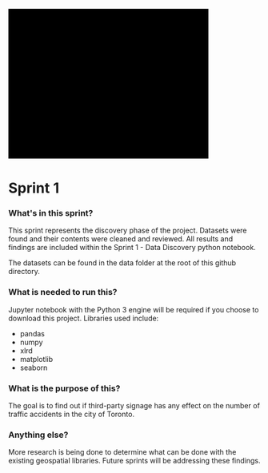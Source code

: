 ![Logo of the project](https://github.com/SgtAngle/CSDA-1050F18S1/blob/master/ShawnMills-304420/spint%201/Title.gif)
# Sprint 1

### What's in this sprint?
This sprint represents the discovery phase of the project.  Datasets were found and their contents were cleaned and reviewed.  All results and findings are included within the Sprint 1 - Data Discovery python notebook.

The datasets can be found in the data folder at the root of this github directory.

### What is needed to run this?
Jupyter notebook with the Python 3 engine will be required if you choose to download this project.  Libraries used include:
* pandas
* numpy
* xlrd
* matplotlib
* seaborn

### What is the purpose of this?
The goal is to find out if third-party signage has any effect on the number of traffic accidents in the city of Toronto.

### Anything else?
More research is being done to determine what can be done with the existing geospatial libraries.  Future sprints will be addressing these findings.